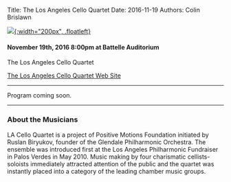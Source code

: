 Title: The Los Angeles Cello Quartet
Date: 2016-11-19
Authors: Colin Brislawn

[![ ]({filename}/images/2015-2016/StephenBeus200.jpg){:width="200px", .floatleft}]({filename}./LosAngelesCelloQuartet.md)

#### November 19th, 2016 8:00pm at Battelle Auditorium

The Los Angeles Cello Quartet


[The Los Angeles Cello Quartet Web Site](http://www.celloart.com/lacq.html)

---

Program coming soon.

---

### About the Musicians

LA Cello Quartet is a project of Positive Motions Foundation initiated by Ruslan
Biryukov, founder of the Glendale Philharmonic Orchestra. The ensemble was
introduced first at the Los Angeles Philharmonic Fundraiser in Palos Verdes in
May 2010. Music making by four charismatic cellists-soloists immediately
attracted attention of the public and the quartet was instantly placed into a
category of the leading chamber music groups.
